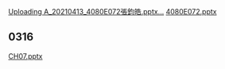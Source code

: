 [Uploading A_20210413_4080E072張鈞皓.pptx…]()
[4080E072.pptx](https://github.com/4080E072/windows-server/files/6301086/4080E072.pptx)
## 0316
[CH07.pptx](https://github.com/4080E072/windows-server/files/6146014/CH07.pptx)
